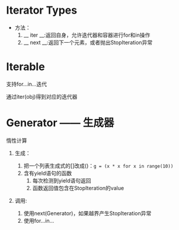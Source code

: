 # Iterator Types

- 方法：
  1. __ iter __:返回自身，允许迭代器和容器进行for和in操作
  2. __ next __:返回下一个元素，或者抛出StopIteration异常

# Iterable

支持for...in...迭代

通过iter(obj)得到对应的迭代器

# Generator —— 生成器

惰性计算

1. 生成：
   1. 把一个列表生成式的[]改成()：`g = (x * x for x in range(10))`
   2. 含有yield语句的函数
      1. 每次检测到yield语句返回
      2. 函数返回值包含在StopIteration的value

2. 调用:
   1. 使用next(Generator)，如果越界产生StopIteration异常
   2. 使用for...in...
